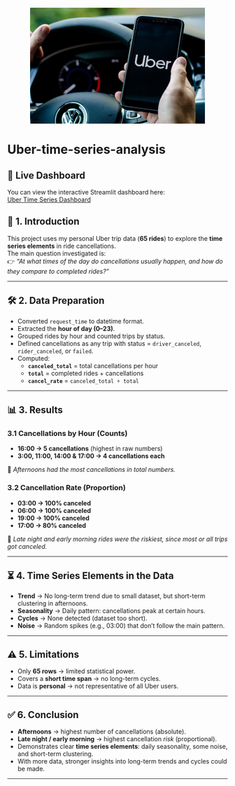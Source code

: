 <p align="center">
  <img src="https://github.com/HermelaDev/Uber-time-series-analysis/blob/main/Uber.jpg" alt="Alt text" width="400"/>
</p>

# Uber-time-series-analysis
## 🚀 Live Dashboard
You can view the interactive Streamlit dashboard here:  
[Uber Time Series Dashboard](https://uber-time-series-analysis-99xan68xpk3wbnjeb5orsc.streamlit.app/)

## 📌 1. Introduction
This project uses my personal Uber trip data (**65 rides**) to explore the **time series elements** in ride cancellations.  
The main question investigated is:  
👉 *“At what times of the day do cancellations usually happen, and how do they compare to completed rides?”*  

---

## 🛠️ 2. Data Preparation
- Converted `request_time` to datetime format.  
- Extracted the **hour of day (0–23)**.  
- Grouped rides by hour and counted trips by status.  
- Defined cancellations as any trip with status = `driver_canceled`, `rider_canceled`, or `failed`.  
- Computed:  
  - **`canceled_total`** = total cancellations per hour  
  - **`total`** = completed rides + cancellations  
  - **`cancel_rate`** = `canceled_total ÷ total`  

---

## 📊 3. Results

### 3.1 Cancellations by Hour (Counts)
- **16:00 → 5 cancellations** (highest in raw numbers)  
- **3:00, 11:00, 14:00 & 17:00 → 4 cancellations each**  

📌 *Afternoons had the most cancellations in total numbers.*  

### 3.2 Cancellation Rate (Proportion)
- **03:00 → 100% canceled**  
- **06:00 → 100% canceled**  
- **19:00 → 100% canceled**  
- **17:00 → 80% canceled**  

📌 *Late night and early morning rides were the riskiest, since most or all trips got canceled.*  

---

## ⏳ 4. Time Series Elements in the Data

- **Trend** → No long-term trend due to small dataset, but short-term clustering in afternoons.  
- **Seasonality** → Daily pattern: cancellations peak at certain hours.  
- **Cycles** → None detected (dataset too short).  
- **Noise** → Random spikes (e.g., 03:00) that don’t follow the main pattern.  

---

## ⚠️ 5. Limitations
- Only **65 rows** → limited statistical power.  
- Covers a **short time span** → no long-term cycles.  
- Data is **personal** → not representative of all Uber users.  

---

## ✅ 6. Conclusion
- **Afternoons** → highest number of cancellations (absolute).  
- **Late night / early morning** → highest cancellation *risk* (proportional).  
- Demonstrates clear **time series elements**: daily seasonality, some noise, and short-term clustering.  
- With more data, stronger insights into long-term trends and cycles could be made.  

---
